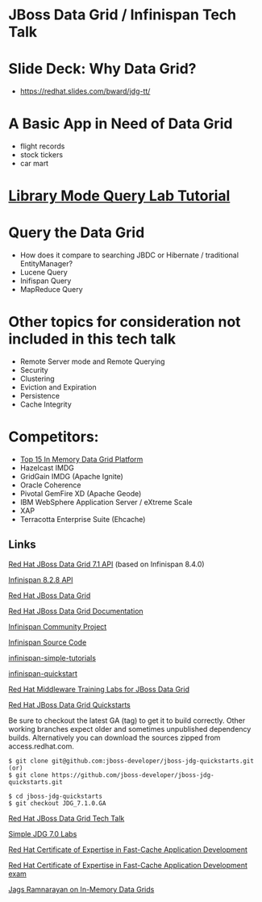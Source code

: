 # JBoss Data Grid / Infinispan Tech Talk

# Slide Deck: Why Data Grid?
 - https://redhat.slides.com/bward/jdg-tt/

# A Basic App in Need of Data Grid
 - flight records
 - stock tickers
 - car mart

# [Library Mode Query Lab Tutorial](Lab_Tutorial.md)

# Query the Data Grid
 - How does it compare to searching JBDC or Hibernate / traditional EntityManager?
 - Lucene Query
 - Inifispan Query
 - MapReduce Query

# Other topics for consideration not included in this tech talk
 - Remote Server mode and Remote Querying
 - Security
 - Clustering
 - Eviction and Expiration
 - Persistence
 - Cache Integrity

# Competitors:
 - [Top 15 In Memory Data Grid Platform](https://www.predictiveanalyticstoday.com/top-memory-data-grid-applications/)
 - Hazelcast IMDG
 - GridGain IMDG (Apache Ignite)
 - Oracle Coherence
 - Pivotal GemFire XD (Apache Geode)
 - IBM WebSphere Application Server / eXtreme Scale
 - XAP
 - Terracotta Enterprise Suite (Ehcache)


## Links

[Red Hat JBoss Data Grid 7.1 API](https://access.redhat.com/webassets/avalon/d/red-hat-jboss-data-grid/7.1/api/index.html) (based on Infinispan 8.4.0)

[Infinispan 8.2.8 API](https://docs.jboss.org/infinispan/8.2/apidocs/)

[Red Hat JBoss Data Grid](https://access.redhat.com/products/red-hat-jboss-data-grid/)

[Red Hat JBoss Data Grid Documentation](https://access.redhat.com/documentation/en/red-hat-jboss-data-grid/)

[Infinispan Community Project](http://www.infinispan.org)

[Infinispan Source Code](https://github.com/infinispan)

[infinispan-simple-tutorials](https://github.com/infinispan/infinispan-simple-tutorials)

[infinispan-quickstart](https://github.com/infinispan/infinispan-quickstart)

[Red Hat Middleware Training Labs for JBoss Data Grid](https://github.com/gpe-mw-training/jdg-labs)

[Red Hat JBoss Data Grid Quickstarts](https://github.com/jboss-developer/jboss-jdg-quickstarts)

Be sure to checkout the latest GA (tag) to get it to build correctly.  Other working branches expect older and sometimes unpublished dependency builds.  Alternatively you can download the sources zipped from access.redhat.com.

```
$ git clone git@github.com:jboss-developer/jboss-jdg-quickstarts.git
(or)
$ git clone https://github.com/jboss-developer/jboss-jdg-quickstarts.git

$ cd jboss-jdg-quickstarts
$ git checkout JDG_7.1.0.GA
```

[Red Hat JBoss Data Grid Tech Talk](https://github.com/selrahal/infinispan-lab)

[Simple JDG 7.0 Labs](https://github.com/vchintal/simple-jdg-labs)

[Red Hat Certificate of Expertise in Fast-Cache Application Development](https://www.redhat.com/en/services/certification/rhcoe-fast-cache-application-development)

[Red Hat Certificate of Expertise in Fast-Cache Application Development exam](https://www.redhat.com/en/services/training/ex453-red-hat-certificate-expertise-fast-cache-application-development-exam)

[Jags Ramnarayan on In-Memory Data Grids](https://www.infoq.com/articles/in-memory-data-grids)
